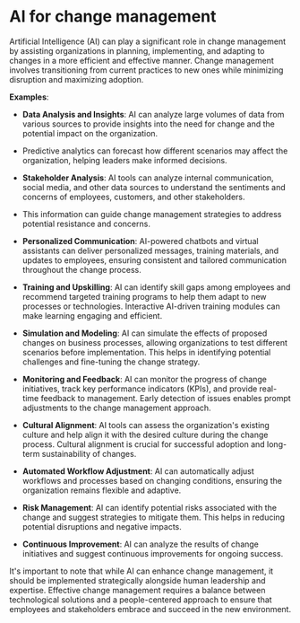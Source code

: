 # AI for change management

Artificial Intelligence (AI) can play a significant role in change management by assisting organizations in planning, implementing, and adapting to changes in a more efficient and effective manner. Change management involves transitioning from current practices to new ones while minimizing disruption and maximizing adoption. 

**Examples**:

* **Data Analysis and Insights**: AI can analyze large volumes of data from various sources to provide insights into the need for change and the potential impact on the organization.
* Predictive analytics can forecast how different scenarios may affect the organization, helping leaders make informed decisions.

* **Stakeholder Analysis**: AI tools can analyze internal communication, social media, and other data sources to understand the sentiments and concerns of employees, customers, and other stakeholders.
* This information can guide change management strategies to address potential resistance and concerns.

* **Personalized Communication**: AI-powered chatbots and virtual assistants can deliver personalized messages, training materials, and updates to employees, ensuring consistent and tailored communication throughout the change process.

* **Training and Upskilling**: AI can identify skill gaps among employees and recommend targeted training programs to help them adapt to new processes or technologies. Interactive AI-driven training modules can make learning engaging and efficient.

* **Simulation and Modeling**: AI can simulate the effects of proposed changes on business processes, allowing organizations to test different scenarios before implementation. This helps in identifying potential challenges and fine-tuning the change strategy.

* **Monitoring and Feedback**: AI can monitor the progress of change initiatives, track key performance indicators (KPIs), and provide real-time feedback to management. Early detection of issues enables prompt adjustments to the change management approach.

* **Cultural Alignment**: AI tools can assess the organization's existing culture and help align it with the desired culture during the change process. Cultural alignment is crucial for successful adoption and long-term sustainability of changes.

* **Automated Workflow Adjustment**: AI can automatically adjust workflows and processes based on changing conditions, ensuring the organization remains flexible and adaptive.

* **Risk Management**: AI can identify potential risks associated with the change and suggest strategies to mitigate them. This helps in reducing potential disruptions and negative impacts.

* **Continuous Improvement**: AI can analyze the results of change initiatives and suggest continuous improvements for ongoing success.

It's important to note that while AI can enhance change management, it should be implemented strategically alongside human leadership and expertise. Effective change management requires a balance between technological solutions and a people-centered approach to ensure that employees and stakeholders embrace and succeed in the new environment.